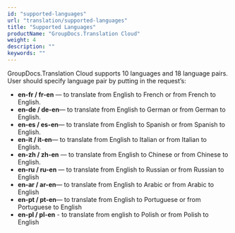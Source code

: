 ```yaml
---
id: "supported-languages"
url: "translation/supported-languages"
title: "Supported Languages"
productName: "GroupDocs.Translation Cloud"
weight: 4
description: ""
keywords: ""
---
```


GroupDocs.Translation Cloud supports 10 languages and 18 language pairs. User should specify language pair by putting in the request’s:

* **en-fr / fr-en** — to translate from English to French or from French to English.
* **en-de / de-en**— to translate from English to German or from German to English.
* **en-es / es-en**— to translate from English to Spanish or from Spanish to English.
* **en-it / it-en**— to translate from English to Italian or from Italian to English.
* **en-zh / zh-en** — to translate from English to Chinese or from Chinese to English. 
* **en-ru / ru-en** — to translate from English to Russian or from Russian to English
* **en-ar / ar-en**— to translate from English to Arabic or from Arabic to English 
* **en-pt / pt-en**— to translate from English to Portuguese or from Portuguese to English
* **en-pl / pl-en** - to translate from english to Polish or from Polish to English